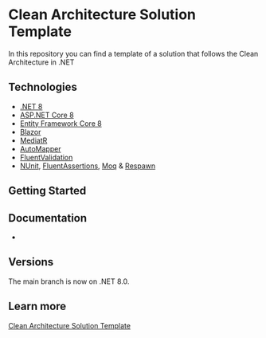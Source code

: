 # Clean Architecture Solution Template
In this repository you can find a template of a solution that follows the Clean Architecture in .NET

## Technologies
* [.NET 8](https://dotnet.microsoft.com/es-es/download/dotnet/8.0)
* [ASP.NET Core 8](https://docs.microsoft.com/en-us/aspnet/core/introduction-to-aspnet-core)
* [Entity Framework Core 8](https://docs.microsoft.com/en-us/ef/core/)
* [Blazor](https://dotnet.microsoft.com/es-es/apps/aspnet/web-apps/blazor)
* [MediatR](https://github.com/jbogard/MediatR)
* [AutoMapper](https://automapper.org/)
* [FluentValidation](https://fluentvalidation.net/)
* [NUnit](https://nunit.org/), [FluentAssertions](https://fluentassertions.com/), [Moq](https://github.com/moq) & [Respawn](https://github.com/jbogard/Respawn)

## Getting Started

## Documentation
* 

## Versions
The main branch is now on .NET 8.0.

## Learn more
[Clean Architecture Solution Template](https://arbems.com)

